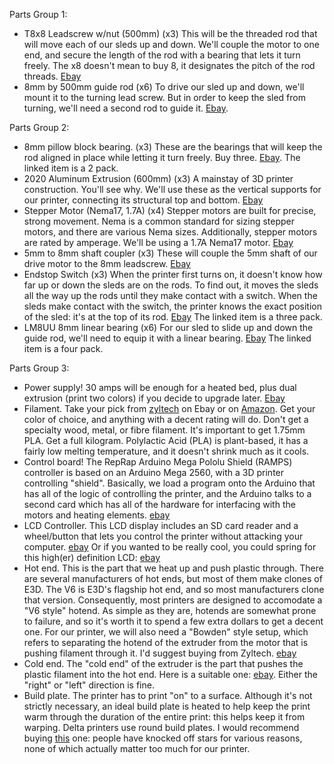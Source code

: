 Parts Group 1:

* T8x8 Leadscrew w/nut (500mm) (x3)
  This will be the threaded rod that will move each of our sleds up and down. We'll couple the motor to one end, and secure the length of the rod with a bearing that lets it turn freely. The x8 doesn't mean to buy 8, it designates the pitch of the rod threads. [Ebay](https://www.ebay.com/itm/T8x8-Lead-Screw-Pitch-2-Lead-8-Stainless-Rod-Linear-Rail-Bar-Shaft-w-Brass-Nut/372243139945)
* 8mm by 500mm guide rod (x6)
  To drive our sled up and down, we'll mount it to the turning lead screw. But in order to keep the sled from turning, we'll need a second rod to guide it. [Ebay](https://www.ebay.com/itm/8mm-CNC-3D-Printer-Axis-Chromed-Smooth-Rod-Steel-Linear-Rail-Shaft-300-400-500mm/192537955768).

Parts Group 2:

* 8mm pillow block bearing. (x3)
  These are the bearings that will keep the rod aligned in place while letting it turn freely. Buy three. [Ebay](https://www.ebay.com/itm/2X-8mm-pillow-block-Self-aligning-bearing-mounted-support-3D-printer-CNC-Reprap-/322008974125). The linked item is a 2 pack.
* 2020 Aluminum Extrusion (600mm) (x3)
  A mainstay of 3D printer construction. You'll see why. We'll use these as the vertical supports for our printer, connecting its structural top and bottom. [Ebay](https://www.ebay.com/itm/322880737350)
* Stepper Motor (Nema17, 1.7A) (x4)
  Stepper motors are built for precise, strong movement. Nema is a common standard for sizing stepper motors, and there are various Nema sizes. Additionally, stepper motors are rated by amperage. We'll be using a 1.7A Nema17 motor. [Ebay](https://www.ebay.com/itm/321966121485)
* 5mm to 8mm shaft coupler (x3)
  These will couple the 5mm shaft of our drive motor to the 8mm leadscrew. [Ebay](https://www.ebay.com/itm/321966928277)
* Endstop Switch (x3)
  When the printer first turns on, it doesn't know how far up or down the sleds are on the rods. To find out, it moves the sleds all the way up the rods until they make contact with a switch. When the sleds make contact with the switch, the printer knows the exact position of the sled: it's at the top of its rod. [Ebay](https://www.ebay.com/itm/3-PCS-Mechanical-Endstop-Switch-LED-RepRap-3D-Printer-Prusa-Mendel-RAMPS-1-4-CNC/321996978263) The linked item is a three pack.
* LM8UU 8mm linear bearing (x6)
  For our sled to slide up and down the guide rod, we'll need to equip it with a linear bearing. [Ebay](https://www.ebay.com/itm/141843551594) The linked item is a four pack.

Parts Group 3:

* Power supply! 30 amps will be enough for a heated bed, plus dual extrusion (print two colors) if you decide to upgrade later. [Ebay](https://www.ebay.com/itm/Zyltech-12V-30A-360W-power-supply-PSU-for-3D-Printer-CNC-Arduino-Reprap-etc/322100961991?hash=item4afeb6a2c7:g:rOkAAOSwT8JazXm5)
* Filament. Take your pick from [zyltech](https://www.ebay.com/sch/m.html?_odkw=&_ssn=zyltech&_armrs=1&_osacat=0&_from=R40&_trksid=p2046732.m570.l1313.TR7.TRC1.A0.H0.Xpla+1.75.TRS0&_nkw=pla+1.75&_sacat=0) on Ebay or on [Amazon](https://smile.amazon.com/s/ref=nb_sb_noss_2?url=search-alias%3Daps&field-keywords=PLA+1.75+filament). Get your color of choice, and anything with a decent rating will do. Don't get a specialty wood, metal, or fibre filament. It's important to get 1.75mm PLA. Get a full kilogram. Polylactic Acid (PLA) is plant-based, it has a fairly low melting temperature, and it doesn't shrink much as it cools.
* Control board! The RepRap Arduino Mega Pololu Shield (RAMPS) controller is based on an Arduino Mega 2560, with a 3D printer controlling "shield". Basically, we load a program onto the Arduino that has all of the logic of controlling the printer, and the Arduino talks to a second card which has all of the hardware for interfacing with the motors and heating elements. [ebay](https://www.ebay.com/itm/RAMPS-1-4-3D-PRINTER-CONTROLLER-Mega-2560-Atmega16u2-5x-A4988-2A-Drivers-More/321974766842?hash=item4af7310cfa:g:svkAAOSwXRxazOJ4)
* LCD Controller. This LCD display includes an SD card reader and a wheel/button that lets you control the printer without attacking your computer. [ebay](https://www.ebay.com/itm/RAMPS-1-4-3D-PRINTER-2004-LCD-Smart-Controller/322017450535) Or if you wanted to be really cool, you could spring for this high(er) definition LCD: [ebay](https://www.ebay.com/itm/Genuine-ZYLtech-RAMPS-1-4-3D-PRINTER-12864-LCD-smart-controller/322148400468)
* Hot end. This is the part that we heat up and push plastic through. There are several manufacturers of hot ends, but most of them make clones of E3D. The V6 is E3D's flagship hot end, and so most manufacturers clone that version. Consequently, most printers are designed to accomodate a "V6 style" hotend. As simple as they are, hotends are somewhat prone to failure, and so it's worth it to spend a few extra dollars to get a decent one. For our printer, we will also need a "Bowden" style setup, which refers to separating the hotend of the extruder from the motor that is pushing filament through it. I'd suggest buying from Zyltech. [ebay](https://www.ebay.com/itm/V6-Style-Hotend-1-75mm-Bowden-style-Extruder-Conversion-Kit/322658052164?hash=item4b1feb2844:g:cFIAAOSwGz9asCIE)
* Cold end. The "cold end" of the extruder is the part that pushes the plastic filament into the hot end. Here is a suitable one: [ebay](https://www.ebay.com/itm/US-MK8-All-metal-1-75mm-Remote-Extruder-Kit-For-3D-Printer-Makerbot-Reprap/371731762554). Either the "right" or "left" direction is fine.
* Build plate. The printer has to print "on" to a surface. Although it's not strictly necessary, an ideal build plate is heated to help keep the print warm through the duration of the entire print: this helps keep it from warping. Delta printers use round build plates. I would recommend buying [this](http://a.co/3r2tx1Q) one: people have knocked off stars for various reasons, none of which actually matter too much for our printer.
